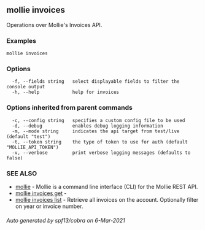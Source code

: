 ## mollie invoices

Operations over Mollie's Invoices API.

### Examples

```
mollie invoices
```

### Options

```
  -f, --fields string   select displayable fields to filter the console output
  -h, --help            help for invoices
```

### Options inherited from parent commands

```
  -c, --config string   specifies a custom config file to be used
  -d, --debug           enables debug logging information
  -m, --mode string     indicates the api target from test/live (default "test")
  -t, --token string    the type of token to use for auth (default "MOLLIE_API_TOKEN")
  -v, --verbose         print verbose logging messages (defaults to false)
```

### SEE ALSO

* [mollie](mollie.md)	 - Mollie is a command line interface (CLI) for the Mollie REST API.
* [mollie invoices get](mollie_invoices_get.md)	 - 
* [mollie invoices list](mollie_invoices_list.md)	 - Retrieve all invoices on the account. Optionally filter on year or invoice number.

###### Auto generated by spf13/cobra on 6-Mar-2021
